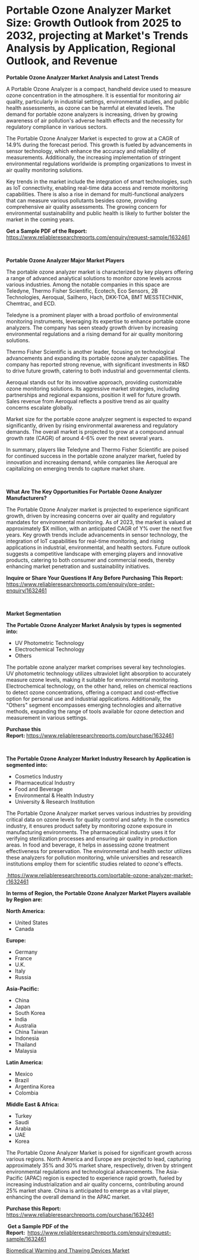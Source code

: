 <p><h1>Portable Ozone Analyzer Market Size: Growth Outlook from 2025 to 2032, projecting at Market's Trends Analysis by Application, Regional Outlook, and Revenue</h1></p><p><strong>Portable Ozone Analyzer Market Analysis and Latest Trends</strong></p>
<p><p>A Portable Ozone Analyzer is a compact, handheld device used to measure ozone concentration in the atmosphere. It is essential for monitoring air quality, particularly in industrial settings, environmental studies, and public health assessments, as ozone can be harmful at elevated levels. The demand for portable ozone analyzers is increasing, driven by growing awareness of air pollution's adverse health effects and the necessity for regulatory compliance in various sectors.</p><p>The Portable Ozone Analyzer Market is expected to grow at a CAGR of 14.9% during the forecast period. This growth is fueled by advancements in sensor technology, which enhance the accuracy and reliability of measurements. Additionally, the increasing implementation of stringent environmental regulations worldwide is prompting organizations to invest in air quality monitoring solutions. </p><p>Key trends in the market include the integration of smart technologies, such as IoT connectivity, enabling real-time data access and remote monitoring capabilities. There is also a rise in demand for multi-functional analyzers that can measure various pollutants besides ozone, providing comprehensive air quality assessments. The growing concern for environmental sustainability and public health is likely to further bolster the market in the coming years.</p></p>
<p><strong>Get a Sample PDF of the Report:&nbsp;</strong> <a href="https://www.reliableresearchreports.com/enquiry/request-sample/1632461?utm_campaign=2187&utm_medium=2&utm_source=Github&utm_content=ia&utm_term=21022025&utm_id=portable-ozone-analyzer">https://www.reliableresearchreports.com/enquiry/request-sample/1632461</a></p>
<p>&nbsp;</p>
<p><strong>Portable Ozone Analyzer Major Market Players</strong></p>
<p><p>The portable ozone analyzer market is characterized by key players offering a range of advanced analytical solutions to monitor ozone levels across various industries. Among the notable companies in this space are Teledyne, Thermo Fisher Scientific, Ecotech, Eco Sensors, 2B Technologies, Aeroqual, Sailhero, Hach, DKK-TOA, BMT MESSTECHNIK, Chemtrac, and ECD.</p><p>Teledyne is a prominent player with a broad portfolio of environmental monitoring instruments, leveraging its expertise to enhance portable ozone analyzers. The company has seen steady growth driven by increasing environmental regulations and a rising demand for air quality monitoring solutions. </p><p>Thermo Fisher Scientific is another leader, focusing on technological advancements and expanding its portable ozone analyzer capabilities. The company has reported strong revenue, with significant investments in R&D to drive future growth, catering to both industrial and governmental clients.</p><p>Aeroqual stands out for its innovative approach, providing customizable ozone monitoring solutions. Its aggressive market strategies, including partnerships and regional expansions, position it well for future growth. Sales revenue from Aeroqual reflects a positive trend as air quality concerns escalate globally.</p><p>Market size for the portable ozone analyzer segment is expected to expand significantly, driven by rising environmental awareness and regulatory demands. The overall market is projected to grow at a compound annual growth rate (CAGR) of around 4-6% over the next several years.</p><p>In summary, players like Teledyne and Thermo Fisher Scientific are poised for continued success in the portable ozone analyzer market, fueled by innovation and increasing demand, while companies like Aeroqual are capitalizing on emerging trends to capture market share.</p></p>
<p>&nbsp;</p>
<p><strong>What Are The Key Opportunities For Portable Ozone Analyzer Manufacturers?</strong></p>
<p><p>The Portable Ozone Analyzer market is projected to experience significant growth, driven by increasing concerns over air quality and regulatory mandates for environmental monitoring. As of 2023, the market is valued at approximately $X million, with an anticipated CAGR of Y% over the next five years. Key growth trends include advancements in sensor technology, the integration of IoT capabilities for real-time monitoring, and rising applications in industrial, environmental, and health sectors. Future outlook suggests a competitive landscape with emerging players and innovative products, catering to both consumer and commercial needs, thereby enhancing market penetration and sustainability initiatives.</p></p>
<p><strong>Inquire or Share Your Questions If Any Before Purchasing This Report:</strong> <a href="https://www.reliableresearchreports.com/enquiry/pre-order-enquiry/1632461?utm_campaign=2187&utm_medium=2&utm_source=Github&utm_content=ia&utm_term=21022025&utm_id=portable-ozone-analyzer">https://www.reliableresearchreports.com/enquiry/pre-order-enquiry/1632461</a></p>
<p>&nbsp;</p>
<p><strong>Market Segmentation</strong></p>
<p><strong>The Portable Ozone Analyzer Market Analysis by types is segmented into:</strong></p>
<p><ul><li>UV Photometric Technology</li><li>Electrochemical Technology</li><li>Others</li></ul></p>
<p><p>The portable ozone analyzer market comprises several key technologies. UV photometric technology utilizes ultraviolet light absorption to accurately measure ozone levels, making it suitable for environmental monitoring. Electrochemical technology, on the other hand, relies on chemical reactions to detect ozone concentrations, offering a compact and cost-effective option for personal use and industrial applications. Additionally, the "Others" segment encompasses emerging technologies and alternative methods, expanding the range of tools available for ozone detection and measurement in various settings.</p></p>
<p><strong>Purchase this Report:&nbsp;</strong><a href="https://www.reliableresearchreports.com/purchase/1632461?utm_campaign=2187&utm_medium=2&utm_source=Github&utm_content=ia&utm_term=21022025&utm_id=portable-ozone-analyzer">https://www.reliableresearchreports.com/purchase/1632461</a></p>
<p>&nbsp;</p>
<p><strong>The Portable Ozone Analyzer Market Industry Research by Application is segmented into:</strong></p>
<p><ul><li>Cosmetics Industry</li><li>Pharmaceutical Industry</li><li>Food and Beverage</li><li>Environmental & Health Industry</li><li>University & Research Institution</li></ul></p>
<p><p>The Portable Ozone Analyzer market serves various industries by providing critical data on ozone levels for quality control and safety. In the cosmetics industry, it ensures product safety by monitoring ozone exposure in manufacturing environments. The pharmaceutical industry uses it for verifying sterilization processes and ensuring air quality in production areas. In food and beverage, it helps in assessing ozone treatment effectiveness for preservation. The environmental and health sector utilizes these analyzers for pollution monitoring, while universities and research institutions employ them for scientific studies related to ozone's effects.</p></p>
<p><a href="https://www.reliableresearchreports.com/portable-ozone-analyzer-market-r1632461?utm_campaign=2187&utm_medium=2&utm_source=Github&utm_content=ia&utm_term=21022025&utm_id=portable-ozone-analyzer">&nbsp;https://www.reliableresearchreports.com/portable-ozone-analyzer-market-r1632461</a></p>
<p><strong>In terms of Region, the Portable Ozone Analyzer Market Players available by Region are:</strong></p>
<p>
    <p> <strong> North America: </strong>
        <ul>
            <li>United States</li>
            <li>Canada</li>
        </ul>
        </p> 
    <p> <strong> Europe: </strong>
        <ul>
            <li>Germany</li>
            <li>France</li>
            <li>U.K.</li>
            <li>Italy</li>
            <li>Russia</li>
        </ul>
        </p> 
    <p> <strong> Asia-Pacific: </strong>
        <ul>
            <li>China</li>
            <li>Japan</li>
            <li>South Korea</li>
            <li>India</li>
            <li>Australia</li>
            <li>China Taiwan</li>
            <li>Indonesia</li>
            <li>Thailand</li>
            <li>Malaysia</li>
        </ul>
        </p> 
    <p> <strong> Latin America: </strong>
        <ul>
            <li>Mexico</li>
            <li>Brazil</li>
            <li>Argentina Korea</li>
            <li>Colombia</li>
        </ul>
        </p> 
    <p> <strong> Middle East & Africa: </strong>
        <ul>
            <li>Turkey</li>
            <li>Saudi</li>
            <li>Arabia</li>
            <li>UAE</li>
            <li>Korea</li>
        </ul>
    </p>
    </p>
<p><p>The Portable Ozone Analyzer Market is poised for significant growth across various regions. North America and Europe are projected to lead, capturing approximately 35% and 30% market share, respectively, driven by stringent environmental regulations and technological advancements. The Asia-Pacific (APAC) region is expected to experience rapid growth, fueled by increasing industrialization and air quality concerns, contributing around 25% market share. China is anticipated to emerge as a vital player, enhancing the overall demand in the APAC market.</p></p>
<p><strong>Purchase this Report: </strong><a href="https://www.reliableresearchreports.com/purchase/1632461?utm_campaign=2187&utm_medium=2&utm_source=Github&utm_content=ia&utm_term=21022025&utm_id=portable-ozone-analyzer">https://www.reliableresearchreports.com/purchase/1632461</a></p>
<p>&nbsp;<strong>Get a Sample PDF of the Report:&nbsp;&nbsp;</strong><a href="https://www.reliableresearchreports.com/enquiry/request-sample/1632461?utm_campaign=2187&utm_medium=2&utm_source=Github&utm_content=ia&utm_term=21022025&utm_id=portable-ozone-analyzer">https://www.reliableresearchreports.com/enquiry/request-sample/1632461</a></p>
<p><strong></strong></p>
<p><p><a href="https://github.com/sholympia197070/Market-Research-Report-List-1/blob/main/biomedical-warming-and-thawing-devices-market.md?utm_campaign=2187&utm_medium=2&utm_source=Github&utm_content=ia&utm_term=21022025&utm_id=portable-ozone-analyzer">Biomedical Warming and Thawing Devices Market</a></p></p>
